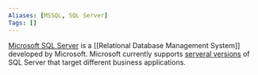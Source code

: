 ```yaml
---
Aliases: [MSSQL, SQL Server]
Tags: []
---
```


[Microsoft SQL Server](https://www.microsoft.com/en-us/sql-server/sql-server-2019) is a [[Relational Database Management System]] developed by Microsoft. Microsoft currently supports [serveral versions](https://en.wikipedia.org/wiki/Microsoft_SQL_Server#Editions) of SQL Server that target different business applications.